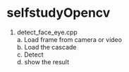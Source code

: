 # selfstudyOpencv
1. detect_face_eye.cpp                <br />
  a. Load frame from camera or video  <br />
  b. Load the cascade                 <br />
  c. Detect                           <br />
  d. show the result                  <br />
 
